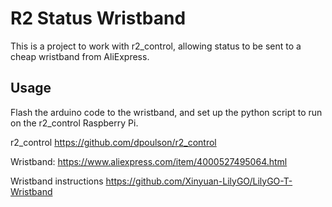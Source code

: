 # R2 Status Wristband

This is a project to work with r2_control, allowing status to be sent to a cheap wristband from AliExpress.

## Usage

Flash the arduino code to the wristband, and set up the python script to run on the r2_control Raspberry Pi. 

r2_control
https://github.com/dpoulson/r2_control

Wristband:
https://www.aliexpress.com/item/4000527495064.html

Wristband instructions
https://github.com/Xinyuan-LilyGO/LilyGO-T-Wristband
